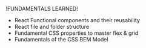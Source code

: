 
!FUNDAMENTALS LEARNED!
<ul>
  <li>React Functional components and their reusability
  <li>React file and folder structure</li>
  <li>Fundamental CSS properties to master flex & grid</li>
  <li>Fundamentals of the CSS BEM Model</li>
</ul
